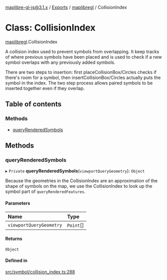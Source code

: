 [maplibre-gl-js@3.1.x](../README.md) / [Exports](../modules.md) / [maplibregl](../modules/maplibregl.md) / CollisionIndex

# Class: CollisionIndex

[maplibregl](../modules/maplibregl.md).CollisionIndex

A collision index used to prevent symbols from overlapping. It keep tracks of
where previous symbols have been placed and is used to check if a new
symbol overlaps with any previously added symbols.

There are two steps to insertion: first placeCollisionBox/Circles checks if
there's room for a symbol, then insertCollisionBox/Circles actually puts the
symbol in the index. The two step process allows paired symbols to be inserted
together even if they overlap.

## Table of contents

### Methods

- [queryRenderedSymbols](maplibregl.CollisionIndex.md#queryrenderedsymbols)

## Methods

### queryRenderedSymbols

▸ `Private` **queryRenderedSymbols**(`viewportQueryGeometry`): `Object`

Because the geometries in the CollisionIndex are an approximation of the shape of
symbols on the map, we use the CollisionIndex to look up the symbol part of
`queryRenderedFeatures`.

#### Parameters

| Name | Type |
| :------ | :------ |
| `viewportQueryGeometry` | `Point`[] |

#### Returns

`Object`

#### Defined in

[src/symbol/collision_index.ts:288](https://github.com/maplibre/maplibre-gl-js/blob/972e15f62/src/symbol/collision_index.ts#L288)
